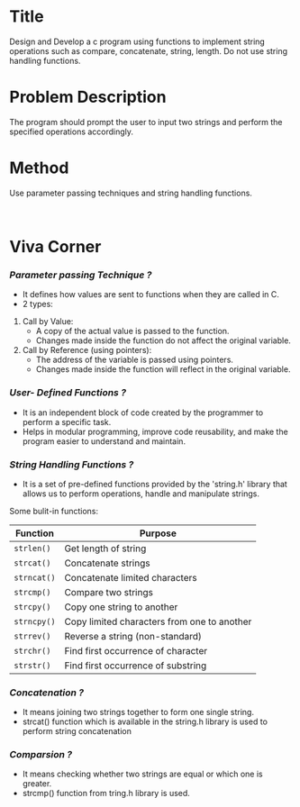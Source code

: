 # Title
Design and Develop a c program using functions to implement string operations such as compare, concatenate, string, length. Do not use string handling functions.  
# Problem Description
The program should prompt the user to input two strings and perform the specified operations accordingly.  
# Method
Use parameter passing techniques and string handling functions.

<br>

# **Viva Corner**

### *Parameter passing Technique ?*
- It defines how values are sent to functions when they are called in C.
- 2 types: 
1. Call by Value:
    - A copy of the actual value is passed to the function.
    - Changes made inside the function do not affect the original variable.
2. Call by Reference (using pointers):
    - The address of the variable is passed using pointers.
    - Changes made inside the function will reflect in the original variable.  

### *User- Defined Functions ?*
- It is an independent block of code created by the programmer to perform a specific task.  
- Helps in modular programming, improve code reusability, and make the program easier to understand and maintain.

### *String Handling Functions ?*
- It is a set of pre-defined functions provided by the 'string.h' library that allows us to perform operations, handle and manipulate strings.

Some bulit-in functions:

| Function    | Purpose                                     |
| ----------- | ------------------------------------------- |
| `strlen()`  | Get length of string                        |
| `strcat()`  | Concatenate strings                         |
| `strncat()` | Concatenate limited characters              |
| `strcmp()`  | Compare two strings                         |
| `strcpy()`  | Copy one string to another                  |
| `strncpy()` | Copy limited characters from one to another |
| `strrev()`  | Reverse a string (non-standard)             |
| `strchr()`  | Find first occurrence of character          |
| `strstr()`  | Find first occurrence of substring          |

### *Concatenation ?*
- It means joining two strings together to form one single string.
- strcat() function which is available in the string.h library is used to perform string concatenation 

### *Comparsion ?*
- It means checking whether two strings are equal or which one is greater.
- strcmp() function from tring.h library is used.


